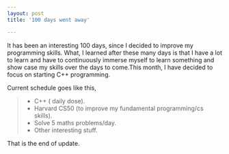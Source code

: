 ```yaml
---
layout: post
title: '100 days went away'

---
```

<p>
It has been an interesting 100 days, since I decided to improve my programming skills. What, I learned after these many days is that I have a lot to learn and have to continuously immerse myself to learn something and show case my skills over the days to come.This month, I have decided to focus on starting C++ programming.</p>

<p>Current schedule goes like this,</p>
<blockquote>
	<ul>
		<li>C++ ( daily dose).</li>
		<li>Harvard CS50 (to improve my fundamental programming/cs skills).</li>
		<li>Solve 5 maths problems/day.</li>
		<li>Other interesting stuff.</li>
	</ul>
</blockquote>

<p> That is the end of update. </p>